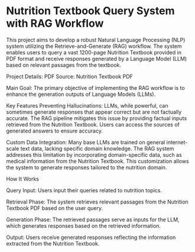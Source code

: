 # Nutrition Textbook Query System with RAG Workflow
This project aims to develop a robust Natural Language Processing (NLP) system utilizing the Retrieve-and-Generate (RAG) workflow. The system enables users to query a vast 1200-page Nutrition Textbook provided in PDF format and receive responses generated by a Language Model (LLM) based on relevant passages from the textbook.

Project Details:
PDF Source: Nutrition Textbook PDF

Main Goal: The primary objective of implementing the RAG workflow is to enhance the generation outputs of Language Models (LLMs).

Key Features
Preventing Hallucinations:
LLMs, while powerful, can sometimes generate responses that appear correct but are not factually accurate. The RAG pipeline mitigates this issue by providing factual inputs retrieved from the Nutrition Textbook. Users can access the sources of generated answers to ensure accuracy.

Custom Data Integration:
Many base LLMs are trained on general internet-scale text data, lacking specific domain knowledge. The RAG system addresses this limitation by incorporating domain-specific data, such as medical information from the Nutrition Textbook. This customization allows the system to generate responses tailored to the nutrition domain.

How It Works

Query Input:
Users input their queries related to nutrition topics.

Retrieval Phase:
The system retrieves relevant passages from the Nutrition Textbook PDF based on the user query.

Generation Phase:
The retrieved passages serve as inputs for the LLM, which generates responses based on the retrieved information.

Output:
Users receive generated responses reflecting the information extracted from the Nutrition Textbook.
